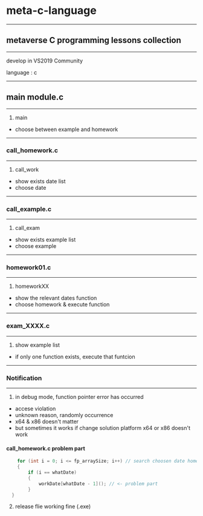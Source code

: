 # meta-c-language
---
## metaverse C programming lessons collection
---
develop in VS2019 Community

language  : c

---
## main module.c
---
1. main
- choose between example and homework

---
### call_homework.c
---
1. call_work
- show exists date list 
- choose date

---
### call_example.c
---
1. call_exam
- show exists example list
- choose example

---
### homework01.c
---
1. homeworkXX
- show the relevant dates function
- choose homework & execute function

---
### exam_XXXX.c
---
1. show example list
- if only one function exists, execute that funtcion

---
### Notification
---
1. in debug mode, function pointer error has occurred
- accese violation
- unknown reason, randomly occurrence
- x64 & x86 doesn't matter
- but sometimes it works if change solution platform x64 or x86 doesn't work
#### call_homework.c problem part
```c
	for (int i = 0; i <= fp_arraySize; i++) // search choosen date homework list
	{
		if (i == whatDate)
		{
			workDate[whatDate - 1](); // <- problem part
		}
  }
```
2. release flie working fine (.exe)